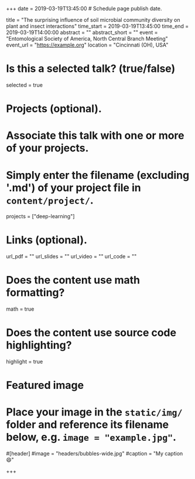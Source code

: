 +++
date = 2019-03-19T13:45:00  # Schedule page publish date.

title = "The surprising influence of soil microbial community diversity on plant and insect interactions"
time_start = 2019-03-19T13:45:00
time_end = 2019-03-19T14:00:00
abstract = ""
abstract_short = ""
event = "Entomological Society of America, North Central Branch Meeting"
event_url = "https://example.org"
location = "Cincinnati (OH), USA"

# Is this a selected talk? (true/false)
selected = true

# Projects (optional).
#   Associate this talk with one or more of your projects.
#   Simply enter the filename (excluding '.md') of your project file in `content/project/`.
projects = ["deep-learning"]

# Links (optional).
url_pdf = ""
url_slides = ""
url_video = ""
url_code = ""

# Does the content use math formatting?
math = true

# Does the content use source code highlighting?
highlight = true

# Featured image
# Place your image in the `static/img/` folder and reference its filename below, e.g. `image = "example.jpg"`.
#[header]
#image = "headers/bubbles-wide.jpg"
#caption = "My caption :smile:"

+++
